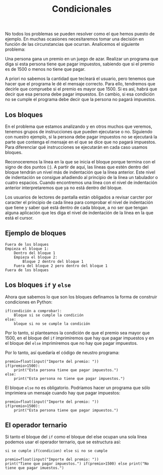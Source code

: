 ﻿---
title: Condicionales
---

No todos los problemas se pueden resolver como el que hemos puesto de ejemplo. En muchas ocasiones necesitaremos tomar una decisión en función de las circunstancias que ocurran. Analicemos el siguiente problema:

Una persona gana un premio en un juego de azar. Realizar un programa que diga si esta persona tiene que pagar impuestos, sabiendo que si el premio es de 1500 o menos no tiene que pagar.

A priori no sabemos la cantidad que tecleará el usuario, pero tenemos que hacer que el programa le dé el mensaje correcto. Para ello, tendremos que decirle que compruebe si el premio es mayor que 1500. Si es así, habrá que decir que esa persona debe pagar impuestos. En cambio, si esa condición no se cumple el programa debe decir que la persona no pagará impuestos.


## Los bloques

En el problema que estamos analizando y en otros muchos que veremos, tenemos grupos de instrucciones que pueden ejecutarse o no. Siguiendo con nuestro ejemplo, si la persona debe pagar impuestos no se ejecutará la parte que contenga el mensaje en el que se dice que no pagará impuestos. Para diferenciar qué instrucciones se ejecutarán en cada caso usamos bloques.

Reconoceremos la línea en la que se inicia el bloque porque termina con el signo de dos puntos (:). A partir de aquí, las líneas que estén dentro del bloque tendrán un nivel más de indentación que la línea anterior. Este nivel de indentación se consigue añadiendo al principio de la línea un tabulador o cuatro espacios. Cuando encontremos una línea con el nivel de indentación anterior interpretaremos que ya no está dentro del bloque.

Los usuarios de lectores de pantalla están obligados a revisar carcter por caracter el principio de cada línea para comprobar el nivel de indentación que tiene y saber qué está dentro de cada bloque, a no ser que tengan alguna aplicación que les diga el nivel de indentación de la línea en la que está el cursor.

## Ejemplo de bloques

```
Fuera de los bloques
Empieza el bloque 1:
	Dentro del bloque 1
	Empieza el bloque 2:
		Bloque 2 dentro del bloque 1
	Fuera del bloque 2 pero dentro del bloque 1
Fuera de los bloques
```


## Los bloques `if` y `else`

Ahora que sabemos lo que son los bloques definamos la forma de construir condiciones en Python:

```
if(condición a comprobar):
	Bloque si se cumple la condición
else:
	bloque si no se cumple la condición
```

Por lo tanto, si planteamos la condición de que el premio sea mayor que 1500, en el bloque del `if` imprimiremos que hay que pagar impuestos y en el bloque del `else` imprimiremos que no hay que pagar impuestos.

Por lo tanto, así quedaría el código de neustro programa:

```
premio=float(input("Importe del premio: "))
if(premio>1500):
	print("Esta persona tiene que pagar impuestos.")
else:
	print("Esta persona no tiene que pagar impuestos.")
```

El bloque `else` no es obligatorio. Podríamos hacer un programa que sólo imprimiera un mensaje cuando hay que pagar impuestos:

```
premio=float(input("Importe del premio: "))
if(premio>1500):
	print("Esta persona tiene que pagar impuestos.")
```


## El operador ternario

Si tanto el bloque del `if` como el bloque del else ocupan una sola línea podemos usar el operador ternario, que se estructura así:

```
si se cumple if(condicion) else si no se cumple
```

```
premio=float(input("Importe del premio: "))
print("Tiene que pagar impuestos.") if(premio>1500) else print("No tiene que pagar imuestos.")
```